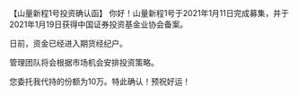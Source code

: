 【山量新程1号投资确认函】
你好！山量新程1号于2021年1月11日完成募集，并于2021年1月19日获得中国证券投资基金业协会备案。

日前，资金已经进入期货经纪户。

管理团队将会根据市场机会安排投资策略。

您委托我代持的份额为10万。特此确认！预祝好运！

